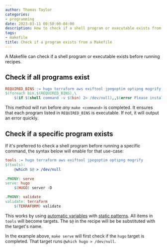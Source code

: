 ```yaml
---
author: Thomas Taylor
categories:
- programming
date: 2023-03-11 00:50:00-04:00
description: How to check if a shell program or executable exists from a Makefile
tags:
- makefile
title: Check if a program exists from a Makefile
---
```


A Makefile can check if a shell program or executable exists before running recipes.

## Check if all programs exist

```makefile
REQUIRED_BINS := hugo terraform aws exiftool jpegoptim optipng mogrify
$(foreach bin,$(REQUIRED_BINS),\
    $(if $(shell command -v $(bin) 2> /dev/null),,$(error Please install `$(bin)`)))
```

This method will run before _any_ `make <command>` is completed. It ensures that each program listed in `REQUIRED_BINS` is executable. If not, it will output an error quickly.

## Check if a specific program exists

If it's preferred to check a shell program before running a specific command, the syntax below will enable for that use-case:

```makefile
tools := hugo terraform aws exiftool jpegoptim optipng mogrify
$(tools):
	@which $@ > /dev/null
	
.PHONY: serve
serve: hugo
	$(HUGO) server -D

.PHONY: validate
validate: terraform
	$(TERRAFORM) validate
```

This works by using [automatic variables](https://www.gnu.org/software/make/manual/html_node/Automatic-Variables.html) with [static patterns](https://www.gnu.org/savannah-checkouts/gnu/make/manual/html_node/Static-Usage.html). All items in `tools` will become targets. The `$@` in the recipe will be be substituted with the target's name.

In the example above, `make serve` will first check if the `hugo` target is completed. That target runs `@which hugo > /dev/null`.